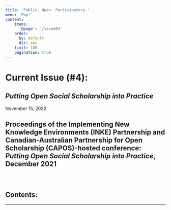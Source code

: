 ```yaml
---
title: 'Public. Open. Participatory.'
menu: 'Pop!'
content:
    items:
      '@page': '/issue04'
    order:
      by: default
      dir: asc
    limit: 100
    pagination: true
---
```



# Current Issue (#4): 

## *Putting Open Social Scholarship into Practice*

November 15, 2022

## Proceedings of the Implementing New Knowledge Environments (INKE) Partnership and Canadian-Australian Partnership for Open Scholarship (CAPOS)-hosted conference: *Putting Open Social Scholarship into Practice*, December 2021


###   &nbsp;

<h2>Contents:</h2>

----




